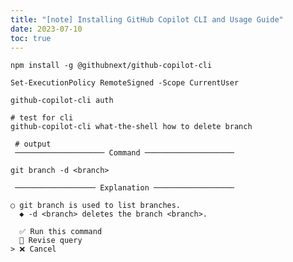 ```yaml
---
title: "[note] Installing GitHub Copilot CLI and Usage Guide"
date: 2023-07-10
toc: true
---
```


```shell
npm install -g @githubnext/github-copilot-cli
```
<!-- more -->
```shell
Set-ExecutionPolicy RemoteSigned -Scope CurrentUser
```

```shell
github-copilot-cli auth
```


```shell
# test for cli
github-copilot-cli what-the-shell how to delete branch
```
```shell
 # output
 ──────────────────── Command ────────────────────

git branch -d <branch>

 ────────────────── Explanation ──────────────────

○ git branch is used to list branches.
  ◆ -d <branch> deletes the branch <branch>.

  ✅ Run this command
  📝 Revise query
> ❌ Cancel
```
